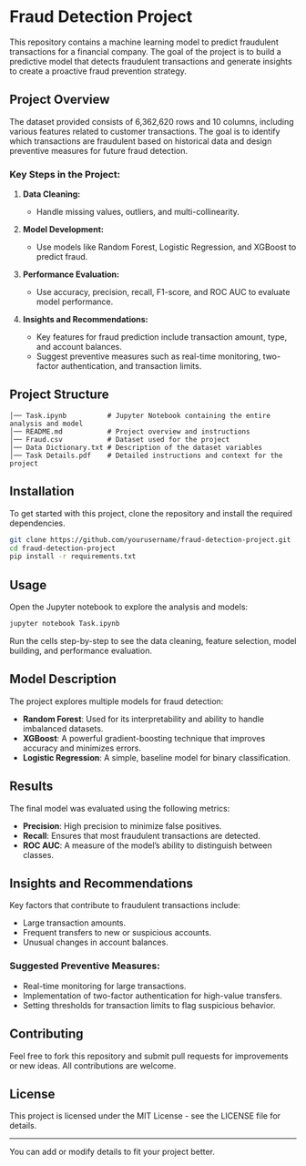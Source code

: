 # Fraud Detection Project

This repository contains a machine learning model to predict fraudulent transactions for a financial company. The goal of the project is to build a predictive model that detects fraudulent transactions and generate insights to create a proactive fraud prevention strategy.

## Project Overview

The dataset provided consists of 6,362,620 rows and 10 columns, including various features related to customer transactions. The goal is to identify which transactions are fraudulent based on historical data and design preventive measures for future fraud detection.

### Key Steps in the Project:
1. **Data Cleaning:**
   - Handle missing values, outliers, and multi-collinearity.
   
2. **Model Development:**
   - Use models like Random Forest, Logistic Regression, and XGBoost to predict fraud.

3. **Performance Evaluation:**
   - Use accuracy, precision, recall, F1-score, and ROC AUC to evaluate model performance.

4. **Insights and Recommendations:**
   - Key features for fraud prediction include transaction amount, type, and account balances.
   - Suggest preventive measures such as real-time monitoring, two-factor authentication, and transaction limits.

## Project Structure

```
│── Task.ipynb          # Jupyter Notebook containing the entire analysis and model
│── README.md           # Project overview and instructions
│── Fraud.csv           # Dataset used for the project
│── Data Dictionary.txt # Description of the dataset variables
│── Task Details.pdf    # Detailed instructions and context for the project
```

## Installation

To get started with this project, clone the repository and install the required dependencies.

```bash
git clone https://github.com/yourusername/fraud-detection-project.git
cd fraud-detection-project
pip install -r requirements.txt
```

## Usage

Open the Jupyter notebook to explore the analysis and models:

```bash
jupyter notebook Task.ipynb
```

Run the cells step-by-step to see the data cleaning, feature selection, model building, and performance evaluation.

## Model Description

The project explores multiple models for fraud detection:
- **Random Forest**: Used for its interpretability and ability to handle imbalanced datasets.
- **XGBoost**: A powerful gradient-boosting technique that improves accuracy and minimizes errors.
- **Logistic Regression**: A simple, baseline model for binary classification.

## Results

The final model was evaluated using the following metrics:
- **Precision**: High precision to minimize false positives.
- **Recall**: Ensures that most fraudulent transactions are detected.
- **ROC AUC**: A measure of the model’s ability to distinguish between classes.

## Insights and Recommendations

Key factors that contribute to fraudulent transactions include:
- Large transaction amounts.
- Frequent transfers to new or suspicious accounts.
- Unusual changes in account balances.

### Suggested Preventive Measures:
- Real-time monitoring for large transactions.
- Implementation of two-factor authentication for high-value transfers.
- Setting thresholds for transaction limits to flag suspicious behavior.

## Contributing

Feel free to fork this repository and submit pull requests for improvements or new ideas. All contributions are welcome.

## License

This project is licensed under the MIT License - see the LICENSE file for details.

---

You can add or modify details to fit your project better.
